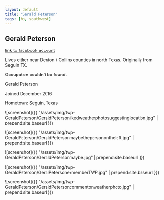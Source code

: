 ```yaml
---
layout: default
title: "Gerald Peterson"
tags: [hp, southwest]
---
```



## Gerald Peterson

[link to facebook account](https://www.facebook.com/100014427252730)

Lives either near Denton / Collins counties in north Texas. Originally from Seguin TX.

Occupation couldn't be found.


 Gerald Peterson


 Joined December 2016

Hometown: Seguin, Texas






![screenshot]({{ "/assets/img/twp-GeraldPeterson/GeraldPetersonlikedweatherphotosuggestinglocation.jpg" | prepend:site.baseurl }})


![screenshot]({{ "/assets/img/twp-GeraldPeterson/GeraldPetersonmaybethepersonontheleft.jpg" | prepend:site.baseurl }})


![screenshot]({{ "/assets/img/twp-GeraldPeterson/GeraldPetersonmaybe.jpg" | prepend:site.baseurl }})


![screenshot]({{ "/assets/img/twp-GeraldPeterson/GeralPetersonexmemberTWP.jpg" | prepend:site.baseurl }})


![screenshot]({{ "/assets/img/twp-GeraldPeterson/GeraldPetersoncommentonweatherphoto.jpg" | prepend:site.baseurl }})
